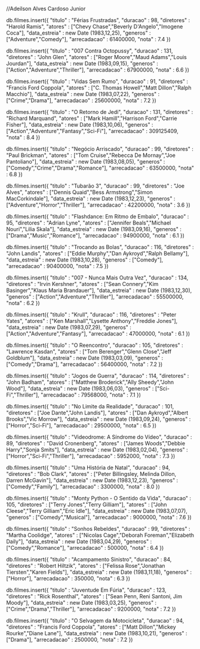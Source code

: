 //Adeilson Alves Cardoso Junior﻿

db.filmes.insert({
	"titulo" : "Férias Frustradas",
	"duracao" : 98,
	"diretores" : "Harold Ramis",
	"atores" : ["Chevy Chase","Beverly D'Angelo","Imogene Coca"],
	"data_estreia" : new Date (1983,12,25),
	"generos" : ["Adventure","Comedy"],
	"arrecadacao" : 61400000,
	"nota" : 7.4
})

db.filmes.insert({
	"titulo" : "007 Contra Octopussy",
	"duracao" : 131,
	"diretores" : "John Glen",
	"atores" : ["Roger Moore","Maud Adams","Louis Jourdan"],
	"data_estreia" : new Date (1983,09,15),
	"generos" : ["Action","Adventure","Thriller"],
	"arrecadacao" : 67900000,
	"nota" : 6.6
})

db.filmes.insert({
	"titulo" : "Vidas Sem Rumo",
	"duracao" : 91,
	"diretores" : "Francis Ford Coppola",
	"atores" : ["C. Thomas Howell","Matt Dillon","Ralph Macchio"],
	"data_estreia" : new Date (1983,07,22),
	"generos" : ["Crime","Drama"],
	"arrecadacao" : 25600000,
	"nota" : 7.2
})

db.filmes.insert({
	"titulo" : "O Retorno de Jedi",
	"duracao" : 131,
	"diretores" : "Richard Marquand",
	"atores" : ["Mark Hamill","Harrison Ford","Carrie Fisher"],
	"data_estreia" : new Date (1983,10,06),
	"generos" : ["Action","Adventure","Fantasy","Sci-Fi"],
	"arrecadacao" : 309125409,
	"nota" : 8.4
})

db.filmes.insert({
	"titulo" : "Negócio Arriscado",
	"duracao" : 99,
	"diretores" : "Paul Brickman",
	"atores" : ["Tom Cruise","Rebecca De Mornay","Joe Pantoliano"],
	"data_estreia" : new Date (1983,08,05),
	"generos" : ["Comedy","Crime","Drama","Romance"],
	"arrecadacao" : 63500000,
	"nota" : 6.8
})

db.filmes.insert({
	"titulo" : "Tubarão 3",
	"duracao" : 99,
	"diretores" : "Joe Alves",
	"atores" : ["Dennis Quaid","Bess Armstrong","Simon MacCorkindale"],
	"data_estreia" : new Date (1983,12,23),
	"generos" : ["Adventure","Horror","Thriller"],
	"arrecadacao" : 42200000,
	"nota" : 3.6
})

db.filmes.insert({
	"titulo" : "Flashdance: Em Ritmo de Embalo",
	"duracao" : 95,
	"diretores" : "Adrian Lyne",
	"atores" : ["Jennifer Beals","Michael Nouri","Lilia Skala"],
	"data_estreia" : new Date (1983,09,16),
	"generos" : ["Drama","Music","Romance"],
	"arrecadacao" : 94900000,
	"nota" : 6.1
})

db.filmes.insert({
	"titulo" : "Trocando as Bolas",
	"duracao" : 116,
	"diretores" : "John Landis",
	"atores" : ["Eddie Murphy","Dan Aykroyd","Ralph Bellamy"],
	"data_estreia" : new Date (1983,10,28),
	"generos" : ["Comedy"],
	"arrecadacao" : 90400000,
	"nota" : 7.5
})

db.filmes.insert({
	"titulo" : "007 - Nunca Mais Outra Vez",
	"duracao" : 134,
	"diretores" : "Irvin Kershner",
	"atores" : ["Sean Connery","Kim Basinger","Klaus Maria Brandauer"],
	"data_estreia" : new Date (1983,12,30),
	"generos" : ["Action","Adventure","Thriller"],
	"arrecadacao" : 55500000,
	"nota" : 6.2
})

db.filmes.insert({
	"titulo" : "Krull",
	"duracao" : 116,
	"diretores" : "Peter Yates",
	"atores" : ["Ken Marshall","Lysette Anthony","Freddie Jones"],
	"data_estreia" : new Date (1983,07,29),
	"generos" : ["Action","Adventure","Fantasy"],
	"arrecadacao" : 47000000,
	"nota" : 6.1
})

db.filmes.insert({
	"titulo" : "O Reencontro",
	"duracao" : 105,
	"diretores" : "Lawrence Kasdan",
	"atores" : ["Tom Berenger","Glenn Close","Jeff Goldblum"],
	"data_estreia" : new Date (1983,03,09),
	"generos" : ["Comedy","Drama"],
	"arrecadacao" : 56400000,
	"nota" : 7.2
})

db.filmes.insert({
	"titulo" : "Jogos de Guerra",
	"duracao" : 114,
	"diretores" : "John Badham",
	"atores" : ["Matthew Broderick","Ally Sheedy","John Wood"],
	"data_estreia" : new Date (1983,06,03),
	"generos" : ["Sci-Fi","Thriller"],
	"arrecadacao" : 79568000,
	"nota" : 7.1
})

db.filmes.insert({
	"titulo" : "No Limite da Realidade",
	"duracao" : 101,
	"diretores" : ["Joe Dante","John Landis"],
	"atores" : ["Dan Aykroyd","Albert Brooks","Vic Morrow"],
	"data_estreia" : new Date (1983,09,24),
	"generos" : ["Horror","Sci-Fi"],
	"arrecadacao" : 29500000,
	"nota" : 6.5
})

db.filmes.insert({
	"titulo" : "Videodrome: A Síndrome do Vídeo",
	"duracao" : 89,
	"diretores" :  "David Cronenberg",
	"atores" : ["James Woods","Debbie Harry","Sonja Smits"],
	"data_estreia" : new Date (1983,02,04),
	"generos" : ["Horror","Sci-Fi","Thriller"],
	"arrecadacao" : 5952000,
	"nota" : 7.3
})

db.filmes.insert({
	"titulo" : "Uma História de Natal",
	"duracao" : 94,
	"diretores" : "Bob Clark",
	"atores" : ["Peter Billingsley, Melinda Dillon, Darren McGavin"],
	"data_estreia" : new Date (1983,12,23),
	"generos" : ["Comedy","Family"],
	"arrecadacao" : 3300000,
	"nota" : 8.0
})

db.filmes.insert({
	"titulo" : "Monty Python - O Sentido da Vida",
	"duracao" : 105,
	"diretores" : ["Terry Jones","Terry Gilliam"],
	"atores" : ["John Cleese","Terry Gilliam","Eric Idle"],
	"data_estreia" : new Date (1983,07,07),
	"generos" : ["Comedy","Musical"],
	"arrecadacao" : 9000000,
	"nota" : 7.6
})

db.filmes.insert({
	"titulo" : "Sonhos Rebeldes",
	"duracao" : 99,
	"diretores" : "Martha Coolidge",
	"atores" : ["Nicolas Cage","Deborah Foreman","Elizabeth Daily"],
	"data_estreia" : new Date (1983,04,29),
	"generos" : ["Comedy","Romance"],
	"arrecadacao" : 500000,
	"nota" : 6.4
})

db.filmes.insert({
	"titulo" : "Acampamento Sinistro",
	"duracao" : 84,
	"diretores" : "Robert Hiltzik",
	"atores" : ["Felissa Rose","Jonathan Tiersten","Karen Fields"],
	"data_estreia" : new Date (1983,11,18),
	"generos" : ["Horror"],
	"arrecadacao" : 350000,
	"nota" : 6.3
})

db.filmes.insert({
	"titulo" : "Juventude Em Fúria",
	"duracao" : 123,
	"diretores" : "Rick Rosenthal",
	"atores" : ["Sean Penn, Reni Santoni, Jim Moody"],
	"data_estreia" : new Date (1983,03,25),
	"generos" : ["Crime","Drama","Thriller"],
	"arrecadacao" : 9200000,
	"nota" : 7.2
})

db.filmes.insert({
	"titulo" : "O Selvagem da Motocicleta",
	"duracao" : 94,
	"diretores" : "Francis Ford Coppola",
	"atores" : ["Matt Dillon","Mickey Rourke","Diane Lane"],
	"data_estreia" : new Date (1983,10,21),
	"generos" : ["Drama"],
	"arrecadacao" : 2500000,
	"nota" : 7.2
})
